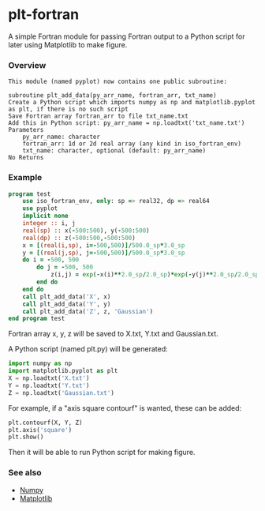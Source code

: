 # plt-fortran
A simple Fortran module for passing Fortran output to a Python script for later using Matplotlib to make figure.

### Overview

```
This module (named pyplot) now contains one public subroutine:

subroutine plt_add_data(py_arr_name, fortran_arr, txt_name)
Create a Python script which imports numpy as np and matplotlib.pyplot as plt, if there is no such script
Save Fortran array fortran_arr to file txt_name.txt
Add this in Python script: py_arr_name = np.loadtxt('txt_name.txt')
Parameters
    py_arr_name: character
    fortran_arr: 1d or 2d real array (any kind in iso_fortran_env)
    txt_name: character, optional (default: py_arr_name)
No Returns
```

### Example

```fortran
program test
    use iso_fortran_env, only: sp => real32, dp => real64
    use pyplot
    implicit none
    integer :: i, j
    real(sp) :: x(-500:500), y(-500:500)
    real(dp) :: z(-500:500,-500:500)
    x = [(real(i,sp), i=-500,500)]/500.0_sp*3.0_sp
    y = [(real(j,sp), j=-500,500)]/500.0_sp*3.0_sp
    do i = -500, 500
        do j = -500, 500
            z(i,j) = exp(-x(i)**2.0_sp/2.0_sp)*exp(-y(j)**2.0_sp/2.0_sp)
        end do
    end do
    call plt_add_data('X', x)
    call plt_add_data('Y', y)
    call plt_add_data('Z', z, 'Gaussian')
end program test
```

Fortran array x, y, z will be saved to X.txt, Y.txt and Gaussian.txt.

A Python script (named plt.py) will be generated:

```python
import numpy as np
import matplotlib.pyplot as plt
X = np.loadtxt('X.txt')
Y = np.loadtxt('Y.txt')
Z = np.loadtxt('Gaussian.txt')
```

For example, if a "axis square contourf" is wanted, these can be added:

```python
plt.contourf(X, Y, Z)
plt.axis('square')
plt.show()
```

Then it will be able to run Python script for making figure.

### See also

 * [Numpy](https://numpy.org/)
 * [Matplotlib](https://matplotlib.org)
